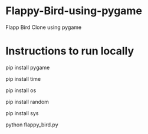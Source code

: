 # Flappy-Bird-using-pygame
Flapp Bird Clone using pygame

# Instructions to run locally
pip install pygame

pip install time

pip install os

pip install random

pip install sys

python flappy_bird.py
